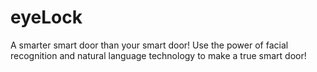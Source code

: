 # eyeLock
A smarter smart door than your smart door! Use the power of facial recognition and natural language technology to make a true smart door!

